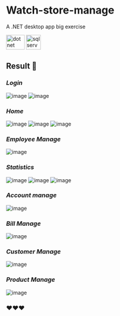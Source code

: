 # Watch-store-manage
A .NET desktop app big exercise

<img src="https://www.vectorlogo.zone/logos/dotnet/dotnet-vertical.svg" alt="dot net" width="50" height="40"/> <img src="https://www.svgrepo.com/show/303229/microsoft-sql-server-logo.svg" alt="sql server" width="40" height="40"/>
## Result 👀
### *Login*
![image](https://user-images.githubusercontent.com/72639627/209139538-ff02697a-5e7b-4e06-a5ea-c62e8e6a7776.png)
![image](https://user-images.githubusercontent.com/72639627/209139673-c0d87a79-64e4-475d-81e8-4651069d845e.png)
### *Home*
![image](https://user-images.githubusercontent.com/72639627/209139837-d4e721e8-307e-4796-a043-f0b75dc0dddd.png)
![image](https://user-images.githubusercontent.com/72639627/209139857-10ec4e6c-c92a-4691-b7ea-877b7c786e3e.png)
![image](https://user-images.githubusercontent.com/72639627/209139888-539124b4-7f87-4a8e-9fc2-922cced9d9ab.png)
### *Employee Manage*
![image](https://user-images.githubusercontent.com/72639627/209139965-4d74ec05-161b-48e6-8ee6-c96c2960669e.png)
### *Statistics*
![image](https://user-images.githubusercontent.com/72639627/209140138-dca66374-b3dc-436a-b53c-4975ce4e7312.png)
![image](https://user-images.githubusercontent.com/72639627/209140224-dfd2e291-9e5c-4fa2-b956-8aaeaa77c936.png)
![image](https://user-images.githubusercontent.com/72639627/209140524-fe49f350-17b8-49fb-a617-9e8f07946ab6.png)
### *Account manage*
![image](https://user-images.githubusercontent.com/72639627/209140271-86606a83-0444-4813-8f5d-9c3fd69df5d3.png)
### *Bill Manage*
![image](https://user-images.githubusercontent.com/72639627/209140329-063bdc53-606b-4032-b80f-7b1cc3e0d2bf.png)
### *Customer Manage*
![image](https://user-images.githubusercontent.com/72639627/209140381-15ab6df9-3a9c-48f3-8764-c31cdc50efa6.png)
### *Product Manage*
![image](https://user-images.githubusercontent.com/72639627/209140452-f572d1ed-05c2-4d1d-a264-234ba1826b12.png)
### ♥♥♥
